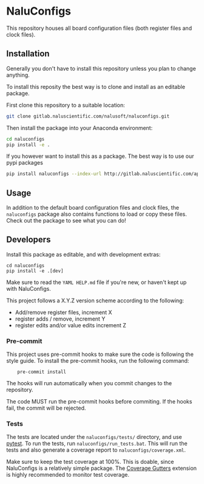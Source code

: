 
# NaluConfigs

This repository houses all board configuration files (both register files and clock files).


## Installation

Generally you don't have to install this repository unless you plan to change anything.

To install this reposity the best way is to clone and install as an editable package.

First clone this repository to a suitable location:

```sh
git clone gitlab.naluscientific.com/nalusoft/naluconfigs.git
```

Then install the package into your Anaconda environment:

```sh
cd naluconfigs
pip install -e .
```

If you however want to install this as a package. The best way is to use our pypi packages

```sh
pip install naluconfigs --index-url http://gitlab.naluscientific.com/api/v4/projects/78/packages/pypi/simple --trusted-host gitlab.naluscientific.com
```

## Usage

In addition to the default board configuration files and clock files, the `naluconfigs` package
also contains functions to load or copy these files. Check out the package to see what you can do!

## Developers
Install this package as editable, and with development extras:
```
cd naluconfigs
pip install -e .[dev]
```

Make sure to read the `YAML HELP.md` file if you're new, or haven't kept up with NaluConfigs.

This project follows a X.Y.Z version scheme according to the following:

- Add/remove register files, increment X
- register adds / remove, increment Y
- register edits and/or value edits increment Z


### Pre-commit

This project uses pre-commit hooks to make sure the code is following the style guide.
To install the pre-commit hooks, run the following command:

```
    pre-commit install
```

The hooks will run automatically when you commit changes to the repository.

The code MUST run the pre-commit hooks before commiting. If the hooks fail, the commit will be rejected.

### Tests
The tests are located under the `naluconfigs/tests/` directory, and use [pytest](https://github.com/pytest-dev/pytest).
To run the tests, run `naluconfigs/run_tests.bat`. This will run the tests and also generate a coverage report to
`naluconfigs/coverage.xml`.

Make sure to keep the test coverage at 100%. This is doable, since NaluConfigs is a relatively simple package.
The [Coverage Gutters](https://marketplace.visualstudio.com/items?itemName=ryanluker.vscode-coverage-gutters)
extension is highly recommended to monitor test coverage.
